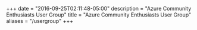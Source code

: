 +++
date = "2016-09-25T02:11:48-05:00"
description = "Azure Community Enthusiasts User Group"
title = "Azure Community Enthusiasts User Group"
aliases = "/usergroup"
+++

